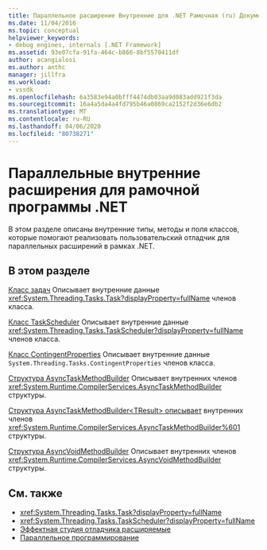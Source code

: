 ```yaml
---
title: Параллельное расширение Внутренние для .NET Рамочная (ru) Документы Майкрософт
ms.date: 11/04/2016
ms.topic: conceptual
helpviewer_keywords:
- debug engines, internals [.NET Framework]
ms.assetid: 93e07cfa-91fa-464c-b866-8bf5570411df
author: acangialosi
ms.author: anthc
manager: jillfra
ms.workload:
- vssdk
ms.openlocfilehash: 6a3583e94a0bfff4474db03aa9d083add921f3da
ms.sourcegitcommit: 16a4a5da4a4fd795b46a0869ca2152f2d36e6db2
ms.translationtype: MT
ms.contentlocale: ru-RU
ms.lasthandoff: 04/06/2020
ms.locfileid: "80738271"
---
```

# <a name="parallel-extension-internals-for-the-net-framework"></a>Параллельные внутренние расширения для рамочной программы .NET
В этом разделе описаны внутренние типы, методы и поля классов, которые помогают реализовать пользовательский отладчик для параллельных расширений в рамках .NET.

## <a name="in-this-section"></a>В этом разделе
 [Класс задач](../../extensibility/debugger/task-class-internal-members.md) Описывает внутренние данные <xref:System.Threading.Tasks.Task?displayProperty=fullName> членов класса.

 [Класс TaskScheduler](../../extensibility/debugger/taskscheduler-class-internal-members.md) Описывает внутренние данные <xref:System.Threading.Tasks.TaskScheduler?displayProperty=fullName> членов класса.

 [Класс ContingentProperties](../../extensibility/debugger/contingentproperties-class-internal-members.md) Описывает внутренние данные `System.Threading.Tasks.ContingentProperties` членов класса.

 [Структура AsyncTaskMethodBuilder](../../extensibility/debugger/asynctaskmethodbuilder-structure-internal-members.md) Описывает внутренних членов <xref:System.Runtime.CompilerServices.AsyncTaskMethodBuilder> структуры.

 [Структура AsyncTaskMethodBuilder\<TResult> описывает](../../extensibility/debugger/asynctaskmethodbuilder-tresult-structure-internal-members.md) внутренних членов <xref:System.Runtime.CompilerServices.AsyncTaskMethodBuilder%601> структуры.

 [Структура AsyncVoidMethodBuilder](../../extensibility/debugger/asyncvoidmethodbuilder-structure-internal-members.md) Описывает внутренних членов <xref:System.Runtime.CompilerServices.AsyncVoidMethodBuilder> структуры.

## <a name="see-also"></a>См. также
- <xref:System.Threading.Tasks.Task?displayProperty=fullName>
- <xref:System.Threading.Tasks.TaskScheduler?displayProperty=fullName>
- [Эффектная студия отладчика расширяемые](../../extensibility/debugger/visual-studio-debugger-extensibility.md)
- [Параллельное программирование](/dotnet/standard/parallel-programming/index)
